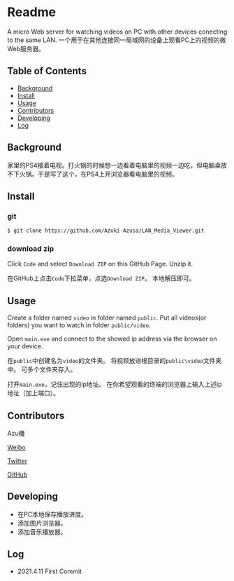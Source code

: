 # Readme

A micro Web server for watching videos on PC with other devices conecting to the same LAN.
一个用于在其他连接同一局域网的设备上观看PC上的视频的微Web服务器。



## Table of Contents

- [Background](#background)
- [Install](#install)
- [Usage](#usage)
- [Contributors](#contributors)
- [Developing](#developing)
- [Log](#log)


## Background

家里的PS4接着电视。打火锅的时候想一边看着电脑里的视频一边吃，但电脑桌放不下火锅。于是写了这个，在PS4上开浏览器看电脑里的视频。

## Install

### git

```sh
$ git clone https://github.com/Azuki-Azusa/LAN_Media_Viewer.git
```

### download zip

Click `Code` and select `Download ZIP` on this GitHub Page.
Unzip it.

在GitHub上点击`Code`下拉菜单，点选`Download ZIP`。
本地解压即可。

## Usage

Create a folder named `video` in folder named `public`.
Put all videos(or folders) you want to watch in folder `public/video`.

Open `main.exe` and connect to the showed ip address via the browser on your device.

在`public`中创建名为`video`的文件夹。
将视频放进根目录的`public\video`文件夹中。
可多个文件夹存入。

打开`main.exe`，记住出现的ip地址。
在你希望观看的终端的浏览器上输入上述ip地址（加上端口）。

## Contributors

Azu機

[Weibo](https://weibo.com/cj980129)

[Twitter](https://twitter.com/c980129)

[GitHub](https://github.com/Azuki-Azusa)

## Developing
- 在PC本地保存播放进度。
- 添加图片浏览器。
- 添加音乐播放器。

## Log
- 2021.4.11 First Commit